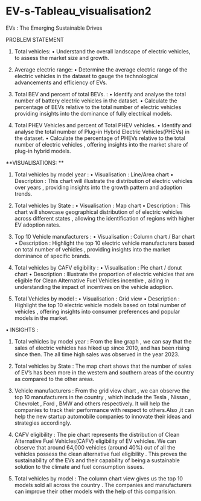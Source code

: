 # EV-s-Tableau_visualisation2

EVs : The Emerging Sustainable Drives

PROBLEM STATEMENT

1.	Total vehicles:
•	Understand the overall landscape of electric vehicles, to assess the market size and growth.

2.	Average electric range:
•	Determine the average electric range of the electric vehicles in the dataset to gauge the technological advancements and efficiency of EVs.

3.	Total BEV and percent of total BEVs. :
•	Identify and analyse the total number of battery electric vehicles in the dataset.
•	Calculate the percentage of BEVs relative to the total number of electric vehicles providing insights into the dominance of fully electrical models.

4.	Total PHEV Vehicles and percent of Total PHEV vehicles.
•	Identify and analyse the total number of Plug-in Hybrid Electric Vehicles(PHEVs) in the dataset.
•	Calculate the percentage of PHEVs relative to the total number of electric vehicles , offering insights into the market share of plug-in hybrid models.

**VISUALISATIONS:
**
1.	Total vehicles by model year :
•	Visualisation : Line/Area chart
•	Description : This chart will illustrate the distribution of electric vehicles over years , providing insights into the growth pattern and adoption trends.

2.	Total vehicles by State :
•	Visualisation : Map chart 
•	Description : This chart will showcase geographical distribution of of electric vehicles across different states , allowing the identification of regions with higher EV adoption rates.

3.	Top 10 Vehicle manufacturers :
•	Visualisation : Column chart / Bar chart
•	Description : Highlight the top 10 electric vehicle manufacturers based on total number of vehicles , providing insights into the market dominance of specific brands.

4.	Total vehicles by CAFV eligibility :
•	Visualisation : Pie chart / donut chart
•	Description : Illustrate the proportion of electric vehicles that are eligible for Clean Alternative Fuel Vehicles incentive , aiding in understanding the impact of incentives on the vehicle adoption.

5.	Total Vehicles by model :
•	Visualisation : Grid view
•	Description : Highlight the top 10 electric vehicle models based on total number of vehicles , offering insights into consumer preferences and popular models in the market.

•	INSIGHTS :
1.	Total vehicles by model year :
From the line graph , we can say that the sales of electric vehicles has hiked up since 2010, and has been rising since then. The all time high sales was observed in the year 2023. 

2.	Total vehicles by State : 
The map chart shows that the number of sales of EV’s has been more in the western and southern areas of the country as compared to the other areas.

3.	Vehicle manufacturers :
 From the grid view chart , we can observe the top 10 manufacturers in the country , which include the Tesla , Nissan , Chevrolet , Ford , BMW and others respectively.
It will help the companies to track their performance with respect to others.Also ,it can help the new startup automobile companies to innovate their ideas and strategies accordingly. 

4.	CAFV eligibility :
 The pie chart represents the distribution of Clean Alternative Fuel Vehicles(CAFV) eligibility of EV vehicles. We can observe that around 64,000 vehicles (around 40%) out of all the vehicles possess the clean alternative fuel eligibility . This proves the sustainability of the EVs and their capability of being a sustainable solution to the climate and fuel consumption issues.

5.	Total vehicles by model : 
The column chart view gives us the top 10 models sold all across the country . The companies and manufacturers can improve their other models with the help of this comparision.
